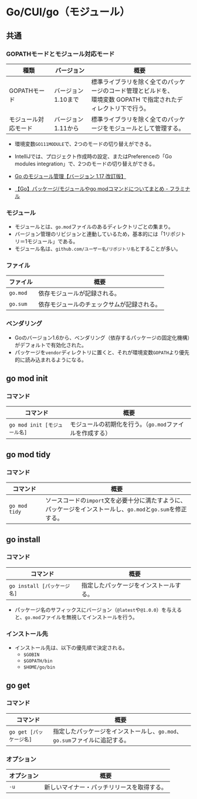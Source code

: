 # Go/CUI/go（モジュール）

## 共通

### GOPATHモードとモジュール対応モード

| 種類                 | バージョン         | 概要                                                         |
| -------------------- | ------------------ | ------------------------------------------------------------ |
| GOPATHモード         | バージョン1.10まで | 標準ライブラリを除く全てのパッケージのコード管理とビルドを、<br />環境変数 GOPATH で指定されたディレクトリ下で行う。 |
| モジュール対応モード | バージョン1.11から | 標準ライブラリを除く全てのパッケージをモジュールとして管理する。 |

- 環境変数`GO111MODULE`で、2つのモードの切り替えができる。

- IntelliJでは、プロジェクト作成時の設定、またはPreferenceの「Go modules integration」で、2つのモードの切り替えができる。

- [Go のモジュール管理【バージョン 1.17 改訂版】](https://zenn.dev/spiegel/articles/20210223-go-module-aware-mode)

- [【Go】パッケージ/モジュールやgo modコマンドについてまとめ - フラミナル](https://blog.framinal.life/entry/2021/04/11/013819)

### モジュール

- モジュールとは、`go.mod`ファイルのあるディレクトリごとの集まり。
- バージョン管理のリビジョンと連動しているため，基本的には「1リポジトリ＝1モジュール」である。
- モジュール名は、`github.com/ユーザー名/リポジトリ名`とすることが多い。

### ファイル

| ファイル | 概要                                       |
| -------- | ------------------------------------------ |
| `go.mod` | 依存モジュールが記録される。               |
| `go.sum` | 依存モジュールのチェックサムが記録される。 |

### ベンダリング

- Goのバージョン1.6から、ベンダリング（依存するパッケージの固定化機構）がデフォルトで有効化された。
- パッケージを`vendor`ディレクトリに置くと、それが環境変数`GOPATH`より優先的に読み込まれるようになる。

## go mod init

### コマンド

|コマンド|概要|
|---|---|
|`go mod init [モジュール名]`|モジュールの初期化を行う。（`go.mod`ファイルを作成する）|

## go mod tidy

### コマンド

|コマンド|概要|
|---|---|
|`go mod tidy`|ソースコードの`import`文を必要十分に満たすように、<br />パッケージをインストールし、`go.mod`と`go.sum`を修正する。|

## go install

### コマンド

|コマンド|概要|
|---|---|
|`go install [パッケージ名]`|指定したパッケージをインストールする。|

- パッケージ名のサフィックスにバージョン（`@latest`や`@1.0.0`）を与えると、`go.mod`ファイルを無視してインストールを行う。

### インストール先

- インストール先は、以下の優先順で決定される。
  - `$GOBIN`
  - `$GOPATH/bin`
  - `$HOME/go/bin`

## go get

### コマンド

|コマンド|概要|
|---|---|
|`go get [パッケージ名]`|指定したパッケージをインストールし、`go.mod`、`go.sum`ファイルに追記する。|

### オプション

|オプション|概要|
|---|---|
|`-u`|新しいマイナー・パッチリリースを取得する。|
